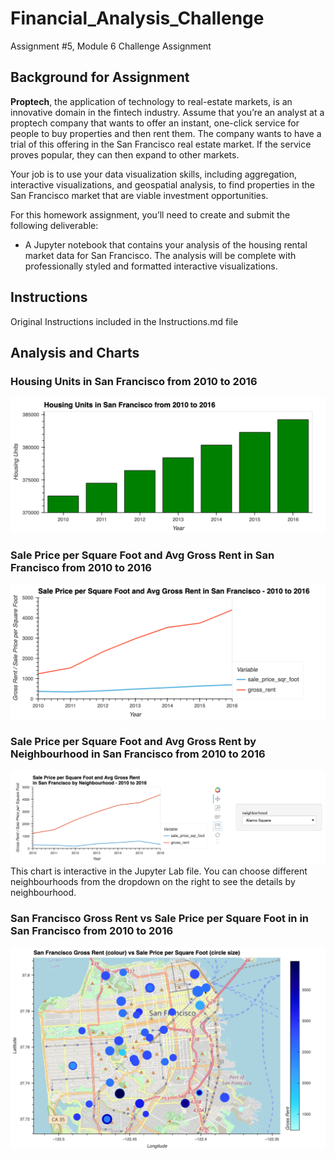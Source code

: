 # Financial_Analysis_Challenge
Assignment #5, Module 6 Challenge Assignment

## Background for Assignment
**Proptech**, the application of technology to real-estate markets, is an innovative domain in the fintech industry. Assume that you’re an analyst at a proptech company that wants to offer an instant, one-click service for people to buy properties and then rent them. The company wants to have a trial of this offering in the San Francisco real estate market. If the service proves popular, they can then expand to other markets.

Your job is to use your data visualization skills, including aggregation, interactive visualizations, and geospatial analysis, to find properties in the San Francisco market that are viable investment opportunities.

For this homework assignment, you’ll need to create and submit the following deliverable:

* A Jupyter notebook that contains your analysis of the housing rental market data for San Francisco. The analysis will be complete with professionally styled and formatted interactive visualizations.

## Instructions
Original Instructions included in the Instructions.md file

## Analysis and Charts

### Housing Units in San Francisco from 2010 to 2016
![Housing Units in San Francisco from 2010 to 2016](Pictures/1-Housing_Units_in_San_Francisco_2010_2016.png)


### Sale Price per Square Foot and Avg Gross Rent in San Francisco from 2010 to 2016
![Sale Price per Square Foot and Avg Gross Rent in San Francisco from 2010 to 2016](Pictures/2-Sale_Price_Square_Foot_Avg_Gross_Rent.png)

### Sale Price per Square Foot and Avg Gross Rent by Neighbourhood in San Francisco from 2010 to 2016
![Sale Price per Square Foot and Avg Gross Rent by Neighbourhood in San Francisco from 2010 to 2016](Pictures/3-Analysis_by_Neighbourhood.png)
This chart is interactive in the Jupyter Lab file.  You can choose different neighbourhoods from the dropdown on the right to see the details by neighbourhood.

### San Francisco Gross Rent vs Sale Price per Square Foot in in San Francisco from 2010 to 2016
![San Francisco Gross Rent vs Sale Price per Square Foot in in San Francisco from 2010 to 2016](Pictures/4-Gross_Rent_vs_Sale_Price_Square_Foot.png)
